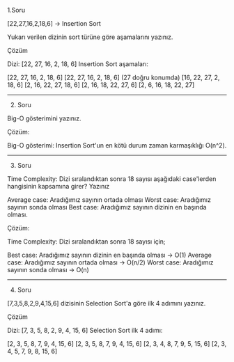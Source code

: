 1.Soru

[22,27,16,2,18,6] -> Insertion Sort

Yukarı verilen dizinin sort türüne göre aşamalarını yazınız.


Çözüm

Dizi: [22, 27, 16, 2, 18, 6]
Insertion Sort aşamaları:

[22, 27, 16, 2, 18, 6]
[22, 27, 16, 2, 18, 6] (27 doğru konumda)
[16, 22, 27, 2, 18, 6]
[2, 16, 22, 27, 18, 6]
[2, 16, 18, 22, 27, 6]
[2, 6, 16, 18, 22, 27]

----------------------------------------------------------------------------------------------------------------------------------

2. Soru

Big-O gösterimini yazınız.

Çözüm:

Big-O gösterimi: Insertion Sort'un en kötü durum zaman karmaşıklığı O(n^2).

----------------------------------------------------------------------------------------------------------------------------------

3. Soru

Time Complexity: Dizi sıralandıktan sonra 18 sayısı aşağıdaki case'lerden hangisinin kapsamına girer? Yazınız

Average case: Aradığımız sayının ortada olması
Worst case: Aradığımız sayının sonda olması
Best case: Aradığımız sayının dizinin en başında olması.


Çözüm:

Time Complexity: Dizi sıralandıktan sonra 18 sayısı için;

Best case: Aradığımız sayının dizinin en başında olması -> O(1)
Average case: Aradığımız sayının ortada olması -> O(n/2)
Worst case: Aradığımız sayının sonda olması -> O(n)

----------------------------------------------------------------------------------------------------------------------------------

4. Soru

[7,3,5,8,2,9,4,15,6] dizisinin Selection Sort'a göre ilk 4 adımını yazınız.

Çözüm

Dizi: [7, 3, 5, 8, 2, 9, 4, 15, 6]
Selection Sort ilk 4 adımı:

[2, 3, 5, 8, 7, 9, 4, 15, 6]
[2, 3, 5, 8, 7, 9, 4, 15, 6]
[2, 3, 4, 8, 7, 9, 5, 15, 6]
[2, 3, 4, 5, 7, 9, 8, 15, 6]
